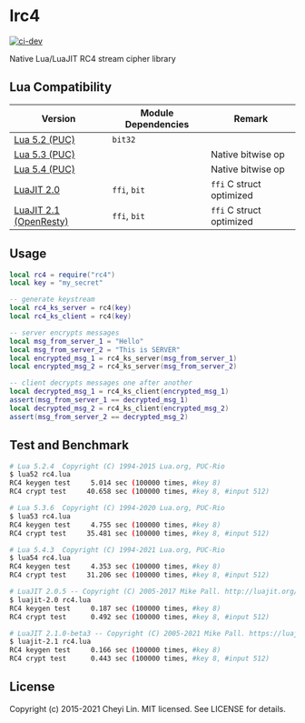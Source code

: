 # lrc4

[![ci-dev](https://github.com/CheyiLin/lrc4/actions/workflows/ci-dev.yml/badge.svg)](https://github.com/CheyiLin/lrc4/actions/workflows/ci-dev.yml)

Native Lua/LuaJIT RC4 stream cipher library

## Lua Compatibility

| Version | Module Dependencies | Remark |
| ------- | ------------------- | ------ |
| [Lua 5.2 (PUC)](https://www.lua.org/versions.html#5.2) | `bit32` |  |
| [Lua 5.3 (PUC)](https://www.lua.org/versions.html#5.3) |  | Native bitwise op |
| [Lua 5.4 (PUC)](https://www.lua.org/versions.html#5.4) |  | Native bitwise op |
| [LuaJIT 2.0](https://luajit.org/luajit.html) | `ffi`, `bit` | `ffi` C struct optimized |
| [LuaJIT 2.1 (OpenResty)](https://github.com/openresty/luajit2) | `ffi`, `bit` | `ffi` C struct optimized |

## Usage

```lua
local rc4 = require("rc4")
local key = "my_secret"

-- generate keystream
local rc4_ks_server = rc4(key)
local rc4_ks_client = rc4(key)

-- server encrypts messages
local msg_from_server_1 = "Hello"
local msg_from_server_2 = "This is SERVER"
local encrypted_msg_1 = rc4_ks_server(msg_from_server_1)
local encrypted_msg_2 = rc4_ks_server(msg_from_server_2)

-- client decrypts messages one after another
local decrypted_msg_1 = rc4_ks_client(encrypted_msg_1)
assert(msg_from_server_1 == decrypted_msg_1)
local decrypted_msg_2 = rc4_ks_client(encrypted_msg_2)
assert(msg_from_server_2 == decrypted_msg_2)
```

## Test and Benchmark

```bash
# Lua 5.2.4  Copyright (C) 1994-2015 Lua.org, PUC-Rio
$ lua52 rc4.lua
RC4 keygen test     5.014 sec (100000 times, #key 8)
RC4 crypt test     40.658 sec (100000 times, #key 8, #input 512)

# Lua 5.3.6  Copyright (C) 1994-2020 Lua.org, PUC-Rio
$ lua53 rc4.lua
RC4 keygen test     4.755 sec (100000 times, #key 8)
RC4 crypt test     35.481 sec (100000 times, #key 8, #input 512)

# Lua 5.4.3  Copyright (C) 1994-2021 Lua.org, PUC-Rio
$ lua54 rc4.lua
RC4 keygen test     4.353 sec (100000 times, #key 8)
RC4 crypt test     31.206 sec (100000 times, #key 8, #input 512)

# LuaJIT 2.0.5 -- Copyright (C) 2005-2017 Mike Pall. http://luajit.org/
$ luajit-2.0 rc4.lua
RC4 keygen test     0.187 sec (100000 times, #key 8)
RC4 crypt test      0.492 sec (100000 times, #key 8, #input 512)

# LuaJIT 2.1.0-beta3 -- Copyright (C) 2005-2021 Mike Pall. https://luajit.org/
$ luajit-2.1 rc4.lua
RC4 keygen test     0.166 sec (100000 times, #key 8)
RC4 crypt test      0.443 sec (100000 times, #key 8, #input 512)
```

## License

Copyright (c) 2015-2021 Cheyi Lin.
MIT licensed. See LICENSE for details.
